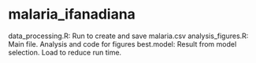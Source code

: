 # malaria_ifanadiana

data_processing.R: Run to create and save malaria.csv
analysis_figures.R: Main file. Analysis and code for figures
best.model: Result from model selection. Load to reduce run time. 
